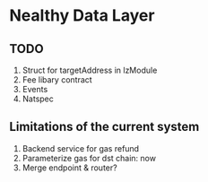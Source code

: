 # Nealthy Data Layer

## TODO
1. Struct for targetAddress in lzModule
2. Fee libary contract
3. Events
4. Natspec

## Limitations of the current system
1. Backend service for gas refund
2. Parameterize gas for dst chain: now
3. Merge endpoint & router?